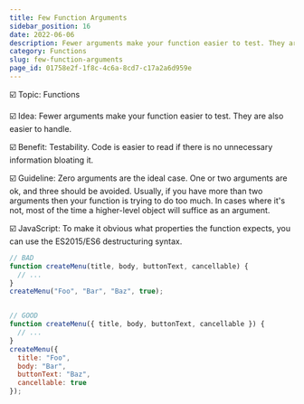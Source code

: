 ```yaml
---
title: Few Function Arguments
sidebar_position: 16
date: 2022-06-06
description: Fewer arguments make your function easier to test. They are also easier to handle.
category: Functions
slug: few-function-arguments
page_id: 01758e2f-1f8c-4c6a-8cd7-c17a2a6d959e
---
```




☑️ Topic: Functions


☑️ Idea: Fewer arguments make your function easier to test. They are also easier to handle.


☑️ Benefit: Testability.  Code is easier to read if there is no unnecessary information bloating it.  


☑️ Guideline: Zero arguments are the ideal case. One or two arguments are ok, and three should be avoided. Usually, if you have more than two arguments then your function is trying to do too much. In cases where it's not, most of the time a higher-level object will suffice as an argument.


☑️ JavaScript: To make it obvious what properties the function expects, you can use the ES2015/ES6 destructuring syntax.


```javascript
// BAD
function createMenu(title, body, buttonText, cancellable) {
  // ...
}
createMenu("Foo", "Bar", "Baz", true);


// GOOD
function createMenu({ title, body, buttonText, cancellable }) {
  // ...
}
createMenu({
  title: "Foo",
  body: "Bar",
  buttonText: "Baz",
  cancellable: true
});
```





